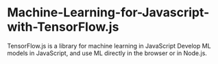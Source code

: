 # Machine-Learning-for-Javascript-with-TensorFlow.js
TensorFlow.js is a library for machine learning in JavaScript Develop ML models in JavaScript, and use ML directly in the browser or in Node.js.
